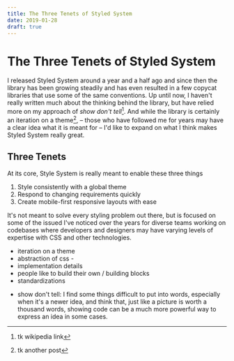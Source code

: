 ```yaml
---
title: The Three Tenets of Styled System
date: 2019-01-28
draft: true
---
```


# The Three Tenets of Styled System

I released Styled System around a year and a half ago
and since then the library has been growing steadily
and has even resulted in a few copycat libraries that use some of the same conventions.
Up until now, I haven't really written much about the thinking behind the library, but have relied more on my approach of *show don't tell*[^1].
And while the library is certainly an iteration on a theme[^2],
– those who have followed me for years may have a clear idea what it is meant for –
I'd like to expand on what I think makes Styled System really great.

## Three Tenets

At its core, Style System is really meant to enable these three things

1. Style consistently with a global theme
2. Respond to changing requirements quickly
3. Create mobile-first responsive layouts with ease

It's not meant to solve every styling problem out there,
but is focused on some of the issued I've noticed over the years for diverse teams working on codebases where developers and designers may have varying levels of expertise with CSS and other technologies.

- iteration on a theme
- abstraction of css -
- implementation details
- people like to build their own / building blocks
- standardizations

[^1]: tk wikipedia link
[^2]: tk another post

- show don't tell: I find some things difficult to put into words, especially when it's a newer idea, and think that, just like a picture is worth a thousand words, showing code can be a much more powerful way to express an idea in some cases.
